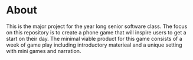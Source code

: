 # About 

This is the major project for the year long senior software class. The focus on this repository is to create a phone game that will inspire users to get a start on their day.
The minimal viable product for this game consists of a week of game play including introductory materieal and a unique setting with mini games and narration. 
